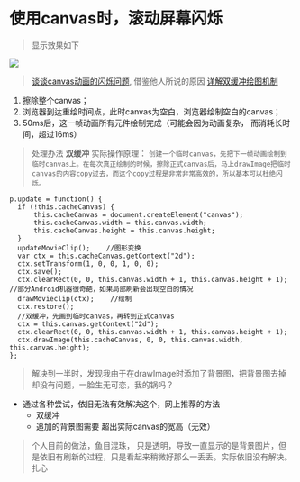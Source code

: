 # 使用canvas时，滚动屏幕闪烁

> 显示效果如下

<img src="./../images/canvas/canvas_flicker.gif" wdith="800px" />

> [谈谈canvas动画的闪烁问题](https://www.cnblogs.com/kenkofox/p/4950727.html), 借鉴他人所说的原因
> [详解双缓冲绘图机制 ](https://blog.csdn.net/yuhk231/article/details/54376137)

1. 擦除整个canvas； 
2. 浏览器到达重绘时间点，此时canvas为空白，浏览器绘制空白的canvas； 
3. 50ms后，这一帧动画所有元件绘制完成（可能会因为动画复杂， 而消耗长时间，超过16ms）

> 处理办法 **双缓冲**
> 实际操作原理： `创建一个临时canvas，先把下一帧动画绘制到临时canvas上。在每次真正绘制的时候，擦除正式canvas后，马上drawImage把临时canvas的内容copy过去，而这个copy过程是非常非常高效的，所以基本可以杜绝闪烁。`
```
p.update = function() {
  if (!this.cacheCanvas) {
      this.cacheCanvas = document.createElement("canvas");
      this.cacheCanvas.width = this.canvas.width;
      this.cacheCanvas.height = this.canvas.height;
  }
  updateMovieClip();    //图形变换
  var ctx = this.cacheCanvas.getContext("2d");
  ctx.setTransform(1, 0, 0, 1, 0, 0);
  ctx.save();
  ctx.clearRect(0, 0, this.canvas.width + 1, this.canvas.height + 1);     //部分Android机器很奇葩，如果局部刷新会出现空白的情况
  drawMovieclip(ctx);    //绘制
  ctx.restore();
  //双缓冲，先画到临时canvas，再转到正式canvas
  ctx = this.canvas.getContext("2d");
  ctx.clearRect(0, 0, this.canvas.width + 1, this.canvas.height + 1);
  ctx.drawImage(this.cacheCanvas, 0, 0, this.canvas.width, this.canvas.height);
};
```
> 解决到一半时，发现我由于在drawImage时添加了背景图，把背景图去掉却没有问题，一脸生无可恋，我的锅吗？

+ 通过各种尝试，依旧无法有效解决这个，网上推荐的方法
  + 双缓冲
  + 追加的背景图需要 超出实际canvas的宽高（无效）

> 个人目前的做法，鱼目混珠， 只是透明，导致一直显示的是背景图片，但是依旧有刷新的过程，只是看起来稍微好那么一丢丢。实际依旧没有解决。扎心  